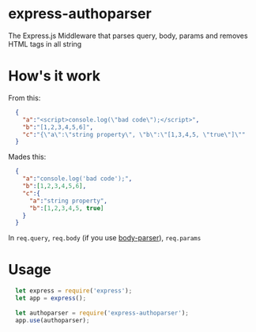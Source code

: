 # express-authoparser
The Express.js Middleware that parses query, body, params and removes HTML tags in all string

# How's it work
From this:
```json
  {
    "a":"<script>console.log(\"bad code\");</script>",
    "b":"[1,2,3,4,5,6]",
    "c":"{\"a\":\"string property\", \"b\":\"[1,3,4,5, \"true\"]\""
  }
```

Mades this:
```json
  {
    "a":"console.log('bad code');",
    "b":[1,2,3,4,5,6],
    "c":{
      "a":"string property",
      "b":[1,2,3,4,5, true]
    }
  }
```

In `req.query`, `req.body` (if you use [body-parser](https://www.npmjs.com/package/body-parser)), `req.params`


# Usage
```js
  let express = require('express');
  let app = express();
  
  let authoparser = require('express-authoparser');
  app.use(authoparser);
```
